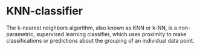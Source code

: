# KNN-classifier
The k-nearest neighbors algorithm, also known as KNN or k-NN, is a non-parametric, supervised learning classifier, which uses proximity to make classifications or predictions about the grouping of an individual data point.
